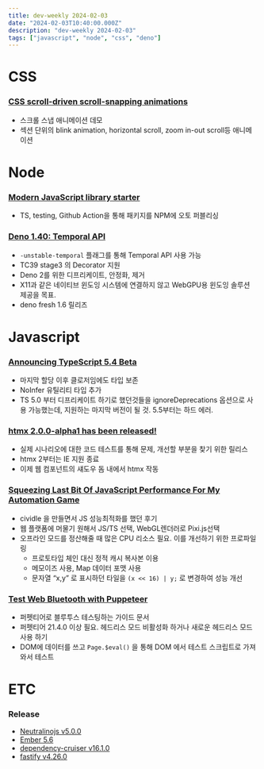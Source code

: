 ```yaml
---
title: dev-weekly 2024-02-03
date: "2024-02-03T10:40:00.000Z"
description: "dev-weekly 2024-02-03"
tags: ["javascript", "node", "css", "deno"]
---
```


# CSS

### **[CSS scroll-driven scroll-snapping animations](https://codepen.io/giana/pen/BabdgjB)**

- 스크롤 스냅 애니메이션 데모
- 섹션 단위의 blink animation, horizontal scroll, zoom in-out scroll등 애니메이션

# Node

### **[Modern JavaScript library starter](https://advancedweb.hu/modern-javascript-library-starter/)**

- TS, testing, Github Action을 통해 패키지를 NPM에 오토 퍼블리싱

### **[Deno 1.40: Temporal API](https://deno.com/blog/v1.40)**

- `-unstable-temporal` 플래그를 통해 Temporal API 사용 가능
- TC39 stage3 의 Decorator 지원
- Deno 2를 위한 디프리케이트, 안정화, 제거
- X11과 같은 네이티브 윈도잉 시스템에 연결하지 않고 WebGPU용 윈도잉 솔루션 제공을 목표.
- deno fresh 1.6 릴리즈

# Javascript

### **[Announcing TypeScript 5.4 Beta](https://devblogs.microsoft.com/typescript/announcing-typescript-5-4-beta/)**

- 마지막 할당 이후 클로저임에도 타입 보존
- NoInfer 유틸리티 타입 추가
- TS 5.0 부터 디프리케이트 하기로 했던것들을 ignoreDeprecations 옵션으로 사용 가능했는데, 지원하는 마지막 버전이 될 것. 5.5부터는 하드 에러.

### **[htmx 2.0.0-alpha1 has been released!](https://v2-0v2-0.htmx.org/posts/2024-01-26-htmx-2-0-0-alpha1-is-released/)**

- 실제 시나리오에 대한 코드 테스트를 통해 문제, 개선할 부분을 찾기 위한 릴리스
- htmx 2부터는 IE 지원 종료
- 이제 웹 컴포넌트의 섀도우 돔 내에서 htmx 작동

### **[Squeezing Last Bit Of JavaScript Performance For My Automation Game](https://ruoyusun.com/2024/01/23/cividle-optimization.html)**

- cividle 을 만들면서 JS 성능최적화를 했던 후기
- 웹 플랫폼에 머물기 원해서 JS/TS 선택, WebGL렌더러로 Pixi.js선택
- 오프라인 모드를 정산해줄 때 많은 CPU 리소스 필요. 이를 개선하기 위한 프로파일링
    - 프로토타입 체인 대신 정적 캐시 복사본 이용
    - 메모이즈 사용, Map 데이터 포맷 사용
    - 문자열 “x,y” 로 표시하던 타일을 `(x << 16) | y;` 로 변경하여 성능 개선

### **[Test Web Bluetooth with Puppeteer](https://developer.chrome.com/blog/test-web-bluetooth-with-puppeteer)**

- 퍼펫티어로 블루투스 테스팅하는 가이드 문서
- 퍼펫티어 21.4.0 이상 필요. 헤드리스 모드 비활성화 하거나 새로운 헤드리스 모드 사용 하기
- DOM에 데이터를 쓰고 `Page.$eval()` 을 통해 DOM 에서 테스트 스크립트로 가져와서 테스트

# ETC

### **Release**

- [Neutralinojs v5.0.0](https://neutralino.js.org/docs/release-notes/framework/#v500)
- [Ember 5.6](https://blog.emberjs.com/ember-released-5-6/)
- [dependency-cruiser v16.1.0](https://github.com/sverweij/dependency-cruiser/releases/tag/v16.1.0)
- [fastify v4.26.0](https://github.com/fastify/fastify/releases/tag/v4.26.0)
